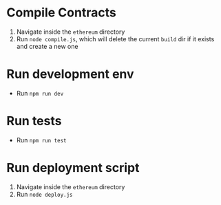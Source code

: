 # Compile Contracts

1. Navigate inside the `ethereum` directory
2. Run `node compile.js`, which will delete the current `build` dir if it exists and create a new one

# Run development env

- Run `npm run dev`

# Run tests

- Run `npm run test`

# Run deployment script

1. Navigate inside the `ethereum` directory
2. Run `node deploy.js`
